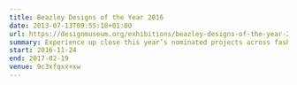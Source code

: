 ```yaml
---
title: Beazley Designs of the Year 2016
date: 2013-07-13T09:55:18+01:00
url: https://designmuseum.org/exhibitions/beazley-designs-of-the-year-2016
summary: Experience up close this year’s nominated projects across fashion, architecture, digital, transport, product and graphic design.
start: 2016-11-24
end: 2017-02-19
venue: 9c3xfqxx+xw
---
```

